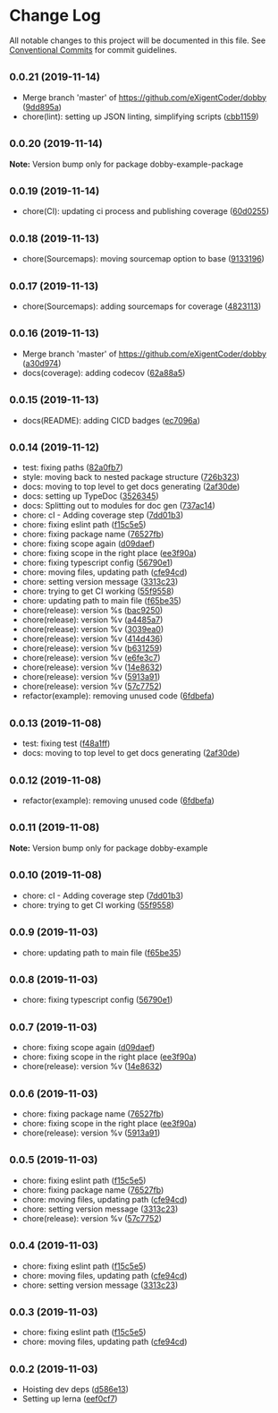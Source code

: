 # Change Log

All notable changes to this project will be documented in this file.
See [Conventional Commits](https://conventionalcommits.org) for commit guidelines.

## <small>0.0.21 (2019-11-14)</small>

* Merge branch 'master' of https://github.com/eXigentCoder/dobby ([9dd895a](https://github.com/eXigentCoder/dobby/commit/9dd895a))
* chore(lint): setting up JSON linting, simplifying scripts ([cbb1159](https://github.com/eXigentCoder/dobby/commit/cbb1159))





## <small>0.0.20 (2019-11-14)</small>

**Note:** Version bump only for package dobby-example-package





## <small>0.0.19 (2019-11-14)</small>

* chore(CI): updating ci process and publishing coverage ([60d0255](https://github.com/eXigentCoder/dobby/commit/60d0255))





## <small>0.0.18 (2019-11-13)</small>

* chore(Sourcemaps): moving sourcemap option to base ([9133196](https://github.com/eXigentCoder/dobby/commit/9133196))





## <small>0.0.17 (2019-11-13)</small>

* chore(Sourcemaps): adding sourcemaps for coverage ([4823113](https://github.com/eXigentCoder/dobby/commit/4823113))





## <small>0.0.16 (2019-11-13)</small>

* Merge branch 'master' of https://github.com/eXigentCoder/dobby ([a30d974](https://github.com/eXigentCoder/dobby/commit/a30d974))
* docs(coverage): adding codecov ([62a88a5](https://github.com/eXigentCoder/dobby/commit/62a88a5))





## <small>0.0.15 (2019-11-13)</small>

* docs(README): adding CICD badges ([ec7096a](https://github.com/eXigentCoder/dobby/commit/ec7096a))





## <small>0.0.14 (2019-11-12)</small>

* test: fixing paths ([82a0fb7](https://github.com/eXigentCoder/dobby/commit/82a0fb7))
* style: moving back to nested package structure ([726b323](https://github.com/eXigentCoder/dobby/commit/726b323))
* docs: moving to top level to get docs generating ([2af30de](https://github.com/eXigentCoder/dobby/commit/2af30de))
* docs: setting up TypeDoc ([3526345](https://github.com/eXigentCoder/dobby/commit/3526345))
* docs: Splitting out to modules for doc gen ([737ac14](https://github.com/eXigentCoder/dobby/commit/737ac14))
* chore: cI - Adding coverage step ([7dd01b3](https://github.com/eXigentCoder/dobby/commit/7dd01b3))
* chore: fixing eslint path ([f15c5e5](https://github.com/eXigentCoder/dobby/commit/f15c5e5))
* chore: fixing package name ([76527fb](https://github.com/eXigentCoder/dobby/commit/76527fb))
* chore: fixing scope again ([d09daef](https://github.com/eXigentCoder/dobby/commit/d09daef))
* chore: fixing scope in the right place ([ee3f90a](https://github.com/eXigentCoder/dobby/commit/ee3f90a))
* chore: fixing typescript config ([56790e1](https://github.com/eXigentCoder/dobby/commit/56790e1))
* chore: moving files, updating path ([cfe94cd](https://github.com/eXigentCoder/dobby/commit/cfe94cd))
* chore: setting version message ([3313c23](https://github.com/eXigentCoder/dobby/commit/3313c23))
* chore: trying to get CI working ([55f9558](https://github.com/eXigentCoder/dobby/commit/55f9558))
* chore: updating path to main file ([f65be35](https://github.com/eXigentCoder/dobby/commit/f65be35))
* chore(release): version %s ([bac9250](https://github.com/eXigentCoder/dobby/commit/bac9250))
* chore(release): version %v ([a4485a7](https://github.com/eXigentCoder/dobby/commit/a4485a7))
* chore(release): version %v ([3039ea0](https://github.com/eXigentCoder/dobby/commit/3039ea0))
* chore(release): version %v ([414d436](https://github.com/eXigentCoder/dobby/commit/414d436))
* chore(release): version %v ([b631259](https://github.com/eXigentCoder/dobby/commit/b631259))
* chore(release): version %v ([e6fe3c7](https://github.com/eXigentCoder/dobby/commit/e6fe3c7))
* chore(release): version %v ([14e8632](https://github.com/eXigentCoder/dobby/commit/14e8632))
* chore(release): version %v ([5913a91](https://github.com/eXigentCoder/dobby/commit/5913a91))
* chore(release): version %v ([57c7752](https://github.com/eXigentCoder/dobby/commit/57c7752))
* refactor(example): removing unused code ([6fdbefa](https://github.com/eXigentCoder/dobby/commit/6fdbefa))





## <small>0.0.13 (2019-11-08)</small>

* test: fixing test ([f48a1ff](https://github.com/eXigentCoder/dobby/commit/f48a1ff))
* docs: moving to top level to get docs generating ([2af30de](https://github.com/eXigentCoder/dobby/commit/2af30de))





## <small>0.0.12 (2019-11-08)</small>

* refactor(example): removing unused code ([6fdbefa](https://github.com/eXigentCoder/dobby/commit/6fdbefa))





## <small>0.0.11 (2019-11-08)</small>

**Note:** Version bump only for package dobby-example





## <small>0.0.10 (2019-11-08)</small>

* chore: cI - Adding coverage step ([7dd01b3](https://github.com/eXigentCoder/dobby/commit/7dd01b3))
* chore: trying to get CI working ([55f9558](https://github.com/eXigentCoder/dobby/commit/55f9558))





## <small>0.0.9 (2019-11-03)</small>

* chore: updating path to main file ([f65be35](https://github.com/eXigentCoder/dobby/commit/f65be35))





## <small>0.0.8 (2019-11-03)</small>

* chore: fixing typescript config ([56790e1](https://github.com/eXigentCoder/dobby/commit/56790e1))





## <small>0.0.7 (2019-11-03)</small>

* chore: fixing scope again ([d09daef](https://github.com/eXigentCoder/dobby/commit/d09daef))
* chore: fixing scope in the right place ([ee3f90a](https://github.com/eXigentCoder/dobby/commit/ee3f90a))
* chore(release): version %v ([14e8632](https://github.com/eXigentCoder/dobby/commit/14e8632))





## <small>0.0.6 (2019-11-03)</small>

* chore: fixing package name ([76527fb](https://github.com/eXigentCoder/dobby/commit/76527fb))
* chore: fixing scope in the right place ([ee3f90a](https://github.com/eXigentCoder/dobby/commit/ee3f90a))
* chore(release): version %v ([5913a91](https://github.com/eXigentCoder/dobby/commit/5913a91))





## <small>0.0.5 (2019-11-03)</small>

* chore: fixing eslint path ([f15c5e5](https://github.com/eXigentCoder/dobby/commit/f15c5e5))
* chore: fixing package name ([76527fb](https://github.com/eXigentCoder/dobby/commit/76527fb))
* chore: moving files, updating path ([cfe94cd](https://github.com/eXigentCoder/dobby/commit/cfe94cd))
* chore: setting version message ([3313c23](https://github.com/eXigentCoder/dobby/commit/3313c23))
* chore(release): version %v ([57c7752](https://github.com/eXigentCoder/dobby/commit/57c7752))





## <small>0.0.4 (2019-11-03)</small>

* chore: fixing eslint path ([f15c5e5](https://github.com/eXigentCoder/dobby/commit/f15c5e5))
* chore: moving files, updating path ([cfe94cd](https://github.com/eXigentCoder/dobby/commit/cfe94cd))
* chore: setting version message ([3313c23](https://github.com/eXigentCoder/dobby/commit/3313c23))





## <small>0.0.3 (2019-11-03)</small>

* chore: fixing eslint path ([f15c5e5](https://github.com/eXigentCoder/dobby/commit/f15c5e5))
* chore: moving files, updating path ([cfe94cd](https://github.com/eXigentCoder/dobby/commit/cfe94cd))





## <small>0.0.2 (2019-11-03)</small>

* Hoisting dev deps ([d586e13](https://github.com/eXigentCoder/dobby/commit/d586e13))
* Setting up lerna ([eef0cf7](https://github.com/eXigentCoder/dobby/commit/eef0cf7))
